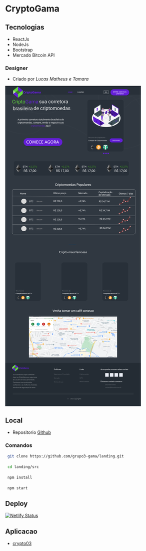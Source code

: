 # CryptoGama


## Tecnologias 

 - ReactJs
 - NodeJs
 - Bootstrap
 - Mercado Bitcoin API
  

  ### Designer

  - Criado por *Lucas Matheus e Tamara*
  
  ![Figma](./assets/Frame.png)



## Local

- Repositorio [Github](https://github.com/grupo3-gama/landing.git)

### Comandos

```bash
 git clone https://github.com/grupo3-gama/landing.git

 cd landing/src

 npm install

 npm start 
```



## Deploy

[![Netlify Status](https://api.netlify.com/api/v1/badges/653d0ffd-5577-490f-a976-7ba84f97ba9a/deploy-status)](https://app.netlify.com/sites/grypto-gama/deploys)


## Aplicacao

- [crypto03](https://crypto-gama.netlify.app)